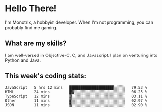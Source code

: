 # Hello There!  
I'm Monotrix, a hobbyist developer. When I'm not programming, you can probably find me gaming.    

## What are my skills?  
I am well-versed in Objective-C, C, and Javascript. I plan on venturing into Python and Java.    

## This week's coding stats:
<!--START_SECTION:waka-->
```text
JavaScript   5 hrs 12 mins   ████████████████████░░░░░   79.53 % 
HTML         24 mins         █▓░░░░░░░░░░░░░░░░░░░░░░░   06.25 % 
TypeScript   12 mins         ▓░░░░░░░░░░░░░░░░░░░░░░░░   03.11 % 
Other        11 mins         ▓░░░░░░░░░░░░░░░░░░░░░░░░   02.97 % 
JSON         11 mins         ▓░░░░░░░░░░░░░░░░░░░░░░░░   02.90 % 
```
<!--END_SECTION:waka-->
